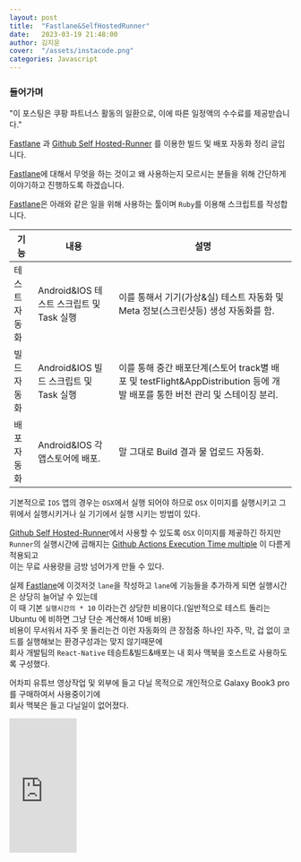 ```yaml
---
layout: post
title:  "Fastlane&SelfHostedRunner"
date:   2023-03-19 21:48:00
author: 김지운
cover:  "/assets/instacode.png"
categories: Javascript
---
```


### 들어가며

"이 포스팅은 쿠팡 파트너스 활동의 일환으로, 이에 따른 일정액의 수수료를 제공받습니다."

[Fastlane] 과 [Github Self Hosted-Runner] 를 이용한 빌드 및 배포 자동화 정리 글입니다.

[Fastlane]에 대해서 무엇을 하는 것이고 왜 사용하는지 모르시는 분들을 위해 간단하게 이야기하고 진행하도록 하겠습니다.

[Fastlane]은 아래와 같은 일을 위해 사용하는 툴이며 `Ruby`를 이용해 스크립트를 작성합니다.

| 기능      | 내용                             | 설명                                                                                     |
|---------|--------------------------------|----------------------------------------------------------------------------------------|
| 테스트 자동화 | Android&IOS 테스트 스크립트 및 Task 실행 | 이를 통해서 기기(가상&실) 테스트 자동화 및 Meta 정보(스크린샷등) 생성 자동화를 함.                                    |
| 빌드 자동화  | Android&IOS 빌드 스크립트 및 Task 실행  | 이를 통해 중간 배포단계(스토어 track별 배포 및 testFlight&AppDistribution 등에 개발 배포를 통한 버전 관리 및 스테이징 분리. |
| 배포 자동화  | Android&IOS 각 앱스토어에 배포.        | 말 그대로 Build 결과 물 업로드 자동화.                                                              |

기본적으로 `IOS` 앱의 경우는 `OSX`에서 실행 되어야 하므로 `OSX` 이미지를 실행시키고 그 위에서 실행시키거나 실 기기에서 실행 시키는 방법이 있다.

[Github Self Hosted-Runner]에서 사용할 수 있도록 `OSX` 이미지를 제곻하긴 하지만 `Runner`의 실행시간에 곱해지는 [Github Actions Execution Time multiple] 이 다륻게 적용되고  
이는 무료 사용량을 금방 넘어가게 만들 수 있다.

실제 [Fastlane]에 이것저것 `lane`을 작성하고 `lane`에 기능들을 추가하게 되면 실행시간은 상당히 늘어날 수 있는데  
이 때 기본 `실행시간의 * 10` 이라는건 상당한 비용이다.(일반적으로 테스트 돌리는 Ubuntu 에 비하면 그냥 단순 계산해서 10배 비용)  
비용이 무서워서 자주 못 돌리는건 이런 자동화의 큰 장점중 하나인 자주, 막, 겁 없이 코드를 실행해보는 환경구성과는 맞지 않기때문에  
회사 개발팀의 `React-Native` 테승트&빌드&배포는 내 회사 맥북을 호스트로 사용하도록 구성했다.

어차피 유튜브 영상작업 및 외부에 들고 다닐 목적으로 개인적으로 Galaxy Book3 pro 를 구매하여서 사용중이기에  
회사 맥북은 들고 다닐일이 없어졌다.

<iframe src="https://coupa.ng/cdEAX6" width="120" height="240" frameborder="0" scrolling="no" referrerpolicy="unsafe-url"></iframe>


[Fastlane]:https://fastlane.tools
[Github Self Hosted-Runner]:https://docs.github.com/en/actions/hosting-your-own-runners/about-self-hosted-runners
[Github Actions Execution Time multiple]:https://docs.github.com/en/billing/managing-billing-for-github-actions/about-billing-for-github-actions#minute-multipliers
